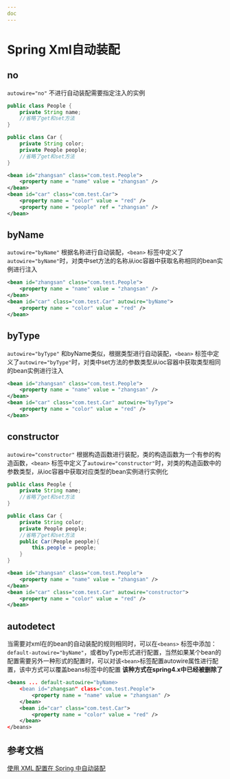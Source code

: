 ```yaml
---
doc
---
```


# Spring Xml自动装配

## no

`autowire="no"`
不进行自动装配需要指定注入的实例

```java
public class People {
    private String name;
    //省略了get和set方法
}

public class Car {
    private String color;
    private People people;
    //省略了get和set方法
}
```

```xml
<bean id="zhangsan" class="com.test.People">
    <property name = "name" value = "zhangsan" />
</bean>
<bean id="car" class="com.test.Car">
    <property name = "color" value = "red" />
    <property name = "people" ref = "zhangsan" />
</bean>
```

## byName

`autowire="byName"`
根据名称进行自动装配，`<bean>` 标签中定义了`autowire="byName"`时，对类中set方法的名称从ioc容器中获取名称相同的bean实例进行注入

```xml
<bean id="zhangsan" class="com.test.People">
    <property name = "name" value = "zhangsan" />
</bean>
<bean id="car" class="com.test.Car" autowire="byName">
    <property name = "color" value = "red" />
</bean>
```

## byType

`autowire="byType"`
和byName类似，根据类型进行自动装配，`<bean>` 标签中定义了`autowire="byType"`时，对类中set方法的参数类型从ioc容器中获取类型相同的bean实例进行注入

```xml
<bean id="zhangsan" class="com.test.People">
    <property name = "name" value = "zhangsan" />
</bean>
<bean id="car" class="com.test.Car" autowire="byType">
    <property name = "color" value = "red" />
</bean>
```

## constructor

`autowire="constructor"`
根据构造函数进行装配，类的构造函数为一个有参的构造函数，`<bean>` 标签中定义了`autowire="constructor"`时，对类的构造函数中的参数类型，从ioc容器中获取对应类型的bean实例进行实例化

```java
public class People {
    private String name;
    //省略了get和set方法
}

public class Car {
    private String color;
    private People people;
    //省略了get和set方法
    public Car(People people){
        this.people = people;
    }
}
```

```xml
<bean id="zhangsan" class="com.test.People">
    <property name = "name" value = "zhangsan" />
</bean>
<bean id="car" class="com.test.Car" autowire="constructor">
    <property name = "color" value = "red" />
</bean>
```

## autodetect

当需要对xml在的bean的自动装配的规则相同时，可以在`<beans>` 标签中添加：`default-autowire="byName"`，或者byType形式进行配置，当然如果某个bean的配置需要另外一种形式的配置时，可以对该`<bean>`标签配置autowire属性进行配置，该中方式可以覆盖beans标签中的配置
**该种方式在spring4.x中已经被删除了**

```xml
<beans ... default-autowire="byName>
    <bean id="zhangsan" class="com.test.People">
        <property name = "name" value = "zhangsan" />
    </bean>
    <bean id="car" class="com.test.Car">
        <property name = "color" value = "red" />
    </bean>
</beans>
```

## 参考文档

[使用 XML 配置在 Spring 中自动装配](https://www.netjstech.com/2016/04/autowiring-using-xml-configuration-in-spring.html)
